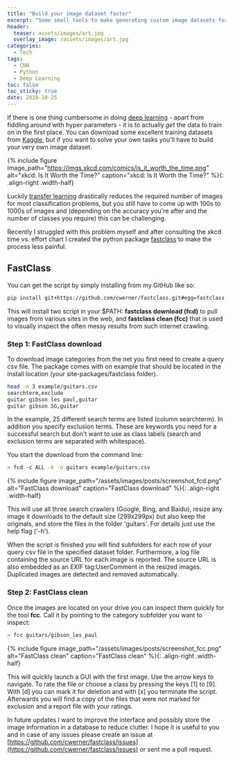 ```yaml
---
title: "Build your image dataset faster"
excerpt: "Some small tools to make generating custom image datasets for building image classifiers less painful"
header:
  teaser: assets/images/art.jpg
  overlay_image: /assets/images/art.jpg 
categories:
  - Tech
tags:
  - CNN
  - Python
  - Deep Learning
toc: false
toc_sticky: true
date: 2018-10-25
---
```


If there is one thing cumbersome in doing [deep learning](https://en.wikipedia.org/wiki/Deep_learning) - apart from fiddling around with hyper parameters - it is to actually *get* the data to train on in the first place. You can download some excellent training datasets from [Kaggle](https://www.kaggle.com/datasets), but if you want to solve your own tasks you'll have to build your very own image dataset. 

{%
include figure 
image_path="https://imgs.xkcd.com/comics/is_it_worth_the_time.png" 
alt="xkcd: Is It Worth the Time?" 
caption="xkcd: Is It Worth the Time?"
%}{: .align-right .width-half}

Luckily [transfer learning](http://cs231n.github.io/transfer-learning/) drastically reduces the required number of images for most classification problems, but you still have to come up with 100s to 1000s of images and (depending on the accuracy you're after and the number of classes you require) this can be challenging.  

Recently I struggled with this problem myself and after consulting the xkcd time vs. effort chart I created the python package [fastclass](https://github.com/cwerner/fastclass) to make the process less painful. 

## FastClass

You can get the script by simply installing from my GitHub like so:  

```bash
pip install git+https://github.com/cwerner/fastclass.git#egg=fastclass
```

This will install two script in your $PATH: **fastclass download (fcd)** to pull images from various sites in the web, and **fastclass clean (fcc)** that is used to visually inspect the often messy results from such internet crawling.  

### Step 1: FastClass download

To download image categories from the net you first need to create a query csv file. The package comes with on example that should be located in the install location (your site-packages/fastclass folder).

```bash
head -n 3 example/guitars.csv
searchterm,exclude
guitar gibson les paul,guitar
guitar gibson SG,guitar
```

In the example, 25 different search terms are listed (column searchterm). In addition you specify exclusion terms. These are keywords you need for a successful search but don't want to use as class labels (search and exclusion terms are separated with whitespace).

You start the download from the command line:

```bash
> fcd -c ALL -k -o guitars example/guitars.csv 
```

{%
include figure 
image_path="/assets/images/posts/screenshot_fcd.png" 
alt="FastClass download" 
caption="FastClass download"
%}{: .align-right .width-half}

This will use all three search crawlers (Google, Bing, and Baidu), resize any image it downloads to the default size (299x299px) but also keep the originals, and store the files in the folder 'guitars'. For details just use the help flag ('-h').  

When the script is finished you will find subfolders for each row of your query csv file in the specified dataset folder. Furthermore, a log file containing the source URL for each image is reported. The source URL is also embedded as an EXIF tag:UserComment in the resized images. Duplicated images are detected and removed automatically.

### Step 2: FastClass clean

Once the images are located on your drive you can inspect them quickly for the tool **fcc**. Call it by pointing to the category subfolder you want to inspect:

```bash
> fcc guitars/gibson_les_paul 
```

{%
include figure 
image_path="/assets/images/posts/screenshot_fcc.png" 
alt="FastClass clean" 
caption="FastClass clean"
%}{: .align-right .width-half}

This will quickly launch a GUI with the first image. Use the arrow keys to navigate. To rate the file or choose a class by pressing the keys [1] to [9]. With [d] you can mark it for deletion and with [x] you terminate the script. Afterwards you will find a copy of the files that were not marked for exclusion and a report file with your ratings.

In future updates I want to improve the interface and possibly store the image information in a database to reduce clutter. I hope it is useful to you and in case of any issues please create an issue at [https://github.com/cwerner/fastclass/issues](https://github.com/cwerner/fastclass/issues) or sent me a pull request.
